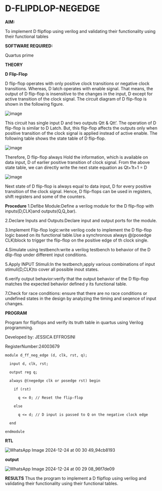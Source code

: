 # D-FLIPDLOP-NEGEDGE

**AIM:**

To implement  D flipflop using verilog and validating their functionality using their functional tables

**SOFTWARE REQUIRED:**

Quartus prime

**THEORY**

**D Flip-Flop**

D flip-flop operates with only positive clock transitions or negative clock transitions. Whereas, D latch operates with enable signal. That means, the output of D flip-flop is insensitive to the changes in the input, D except for active transition of the clock signal. The circuit diagram of D flip-flop is shown in the following figure.

![image](https://github.com/naavaneetha/D-FLIPDLOP-NEGEDGE/assets/154305477/48c81fe8-bc3f-40e7-95e2-519fc155ad51)

This circuit has single input D and two outputs Qtt & Qtt’. The operation of D flip-flop is similar to D Latch. But, this flip-flop affects the outputs only when positive transition of the clock signal is applied instead of active enable. The following table shows the state table of D flip-flop.

![image](https://github.com/naavaneetha/D-FLIPDLOP-NEGEDGE/assets/154305477/e5f3fda7-68ec-4a3a-a0a4-cf6f9cc4ab55)

Therefore, D flip-flop always Hold the information, which is available on data input, D of earlier positive transition of clock signal. From the above state table, we can directly write the next state equation as Qt+1t+1 = D

![image](https://github.com/naavaneetha/D-FLIPDLOP-NEGEDGE/assets/154305477/8592c0d8-2917-4142-91b9-d6c30dd891d2)

Next state of D flip-flop is always equal to data input, D for every positive transition of the clock signal. Hence, D flip-flops can be used in registers, shift registers and some of the counters.

**Procedure**
1.Defibe Module:Define a verilog module for the D flip-flop with inputs(D,CLK)and outputs(Q,Q_bar).

2.Declare Inputs and Outputs:Declare input and output ports for the module.

3.Implement Flip-flop logic:write verilog code to implement the D flip-flop logic based on its functional table.Use a synchronous always @(posedge CLK)block to trigger the flip-flop on the positive edge of th clock single.

4.Simulate using testbench:write a verilog testbench to behavior of the D dlip-flop under different input conditions.

5.Apply INPUT Stimuli:In the testbench,apply various combinations of input stimuli(D,CLK)to cover all possible inout states.

6.verify output behavior:verify that the output behavior of the D flip-flop matches the expected behavior defined y its functional table.

7.Check for race conditions: ensure that there are no race conditions or undefined states in the design by analyzing the timing and seqence of input changes.

**PROGRAM**

Program for flipflops and verify its truth table in quartus using Verilog programming. 

Developed by: JESSICA EFFROSINI

RegisterNumber:24003679

~~~
module d_ff_neg_edge (d, clk, rst, q);

  input d, clk, rst;
  
  output reg q;

  always @(negedge clk or posedge rst) begin
  
    if (rst)
    
      q <= 0; // Reset the flip-flop
      
    else
    
      q <= d; // D input is passed to Q on the negative clock edge
      
  end
  
endmodule
~~~


**RTL**

![WhatsApp Image 2024-12-24 at 00 30 49_94cb8193](https://github.com/user-attachments/assets/e0ca2097-b1fb-4f32-8a26-5700a6eb821c)



**output**

![WhatsApp Image 2024-12-24 at 00 29 08_96f7de09](https://github.com/user-attachments/assets/38b20a9e-b1fa-412f-bb47-74bdaa7b4fa7)



**RESULTS**
Thus the program to implement a D flipflop using verilog and validating their functionality using their functional tables.

